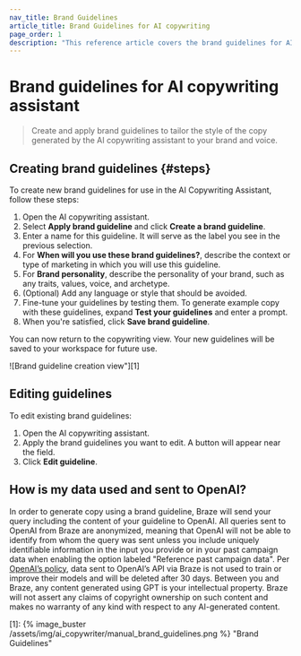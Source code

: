```yaml
---
nav_title: Brand Guidelines
article_title: Brand Guidelines for AI copywriting
page_order: 1
description: "This reference article covers the brand guidelines for AI copywriting assistant, a feature that allows you to tailor the style of the copy generated by the AI copywriting assistant to your brand voice and style."
---
```


# Brand guidelines for AI copywriting assistant

> Create and apply brand guidelines to tailor the style of the copy generated by the AI copywriting assistant to your brand and voice.

## Creating brand guidelines {#steps}

To create new brand guidelines for use in the AI Copywriting Assistant, follow these steps:

1. Open the AI copywriting assistant.
2. Select **Apply brand guideline** and click **Create a brand guideline**.
2. Enter a name for this guideline. It will serve as the label you see in the previous selection.
3. For **When will you use these brand guidelines?**, describe the context or type of marketing in which you will use this guideline.
4. For **Brand personality**, describe the personality of your brand, such as any traits, values, voice, and archetype.
5. (Optional) Add any language or style that should be avoided.
6. Fine-tune your guidelines by testing them. To generate example copy with these guidelines, expand **Test your guidelines** and enter a prompt.
7. When you're satisfied, click **Save brand guideline**.

You can now return to the copywriting view. Your new guidelines will be saved to your workspace for future use.

![Brand guideline creation view"][1]

## Editing guidelines

To edit existing brand guidelines:

1. Open the AI copywriting assistant.
2. Apply the brand guidelines you want to edit. A button will appear near the field.
3. Click **Edit guideline**.

## How is my data used and sent to OpenAI?

In order to generate copy using a brand guideline, Braze will send your query including the content of your guideline to OpenAI. All queries sent to OpenAI from Braze are anonymized, meaning that OpenAI will not be able to identify from whom the query was sent unless you include uniquely identifiable information in the input you provide or in your past campaign data when enabling the option labeled "Reference past campaign data". Per [OpenAI’s policy](https://openai.com/policies/api-data-usage-policies), data sent to OpenAI’s API via Braze is not used to train or improve their models and will be deleted after 30 days. Between you and Braze, any content generated using GPT is your intellectual property. Braze will not assert any claims of copyright ownership on such content and makes no warranty of any kind with respect to any AI-generated content.


[1]: {% image_buster /assets/img/ai_copywriter/manual_brand_guidelines.png %} "Brand Guidelines"
